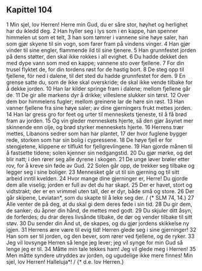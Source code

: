 ## Kapittel 104

1 Min sjel, lov Herren! Herre min Gud, du er såre stor, høyhet og herlighet har du ikledd deg.
2 Han hyller seg i lys som i en kappe, han spenner himmelen ut som et telt,
3 han som tømrer i vannene sine høye saler, han som gjør skyene til sin vogn, som farer fram på vindens vinger.
4 Han gjør vinder til sine engler, flammende ild til sine tjenere.
5 Han grunnfestet jorden på dens støtter, den skal ikke rokkes i all evighet.
6 Du hadde dekket den med dype vann som med en kappe; vannene sto over fjellene.
7 For din trusel flyktet de, for din tordens røst for de hastig bort.
8 De steg opp til fjellene, fór ned i dalene, til det sted du hadde grunnfestet for dem.
9 En grense satte du, som de ikke skal overskride; de skal ikke vende tilbake for å dekke jorden.
10 Han lar kilder springe fram i dalene; mellom fjellene går de.
11 De gir alle markens dyr å drikke; villeslene slukker sin tørst.
12 Over dem bor himmelens fugler; mellom greinene lar de høre sin røst.
13 Han vanner fjellene fra sine høye saler; av dine gjerningers frukt mettes jorden.
14 Han lar gress gro for feet og urter til menneskets tjeneste, til å få brød fram av jorden.
15 Og vin gleder menneskets hjerte, så den gjør åsynet mer skinnende enn olje, og brød styrker menneskets hjerte.
16 Herrens trær mettes, Libanons sedrer som han har plantet,
17 der hvor fuglene bygger rede, storken som har sin bolig i cypressene.
18 De høye fjell er for stengjetene, klippene er tilflukt for fjellgrevlingene.
19 Han gjorde månen til å fastsette tidene; solen kjenner sin nedgangstid.
20 Du gjør mørke, og det blir natt; i den rører seg alle dyrene i skogen.
21 De unge løver brøler etter rov, for å kreve sin føde av Gud.
22 Solen går opp, de trekker seg tilbake og legger seg i sine boliger.
23 Mennesket går ut til sin gjerning og til sitt arbeid inntil kvelden.
24 Hvor mange dine gjerninger er, Herre! Du gjorde dem alle viselig; jorden er full av det du har skapt.
25 Der er havet, stort og vidtstrakt; der er en vrimmel uten tall, der er dyr, både små og store.
26 Der går skipene, Leviatan*, som du skapte til å leke seg der. / {* SLM 74, 14.}
27 Alle venter de på deg, at du skal gi dem deres føde i sin tid.
28 Du gir dem, de sanker; du åpner din hånd, de mettes med godt.
29 Du skjuler ditt åsyn, de forferdes; du drar deres livsånde tilbake, de dør og vender tilbake til sitt støv.
30 Du sender din Ånd ut, de skapes, og du gjør jordens skikkelse ny igjen.
31 Herrens ære være til evig tid! Herren glede seg i sine gjerninger!
32 Han som ser til jorden, og den bever, som rører ved fjellene, og de ryker.
33 Jeg vil lovsynge Herren så lenge jeg lever; jeg vil synge for min Gud så lenge jeg er til.
34 Måtte min tale tekkes ham! Jeg vil glede meg i Herren!
35 Men måtte syndere utryddes av jorden, og ugudelige ikke mere finnes! Min sjel, lov Herren! Halleluja*! / {* d.e. lov Herren.}

